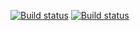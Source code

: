 [![Build status](https://ci.appveyor.com/api/projects/status/u0xli2esotcqwox7?svg=true)](https://ci.appveyor.com/project/Berendoska/appershema)
[![Build status](https://ci.appveyor.com/api/projects/status/u0xli2esotcqwox7/branch/main?svg=true)](https://ci.appveyor.com/project/Berendoska/appershema/branch/main)
